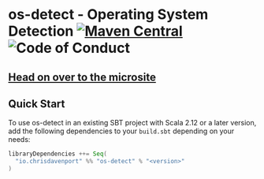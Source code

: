 # os-detect - Operating System Detection [![Maven Central](https://maven-badges.herokuapp.com/maven-central/io.chrisdavenport/os-detect_2.12/badge.svg)](https://maven-badges.herokuapp.com/maven-central/io.chrisdavenport/os-detect_2.12) ![Code of Conduct](https://img.shields.io/badge/Code%20of%20Conduct-Scala-blue.svg)

## [Head on over to the microsite](https://ChristopherDavenport.github.io/os-detect)

## Quick Start

To use os-detect in an existing SBT project with Scala 2.12 or a later version, add the following dependencies to your
`build.sbt` depending on your needs:

```scala
libraryDependencies ++= Seq(
  "io.chrisdavenport" %% "os-detect" % "<version>"
)
```

